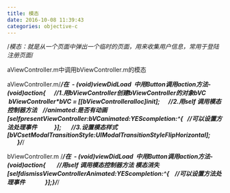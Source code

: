```yaml
---
title: 模态
date: 2016-10-08 11:39:43
categories: objective-c
---
```

<!-- more -->
/*模态：就是从一个页面中弹出一个临时的页面，用来收集用户信息，常用于登陆注册页面*/

aViewController.m中调用bViewController.m的模态

aViewController.m/*****************************************/在  - (void)viewDidLoad
  中用Button调用action方法-(void)action{      //1.用bViewController创建bViewController的对象bVC   bViewController*bVC = [[bViewControlleralloc]init];      //2.用self 调用模态控制器方法    //animated:是否有动画    [selfpresentViewController:bVCanimated:YEScompletion:^{   //可以设置方法处理事件       
    }];       //3.设置模态样式     [bVCsetModalTransitionStyle:UIModalTransitionStyleFlipHorizontal];   
   
   
   }/*****************************************/



bViewController.m /*****************************************/在  - (void)viewDidLoad
  中用Button调用action方法-(void)action{
       //用self 调用模态控制器方法
 模态消失    [selfdismissViewControllerAnimated:YEScompletion:^{    //可以设置方法处理事件         
    }];}/*****************************************/